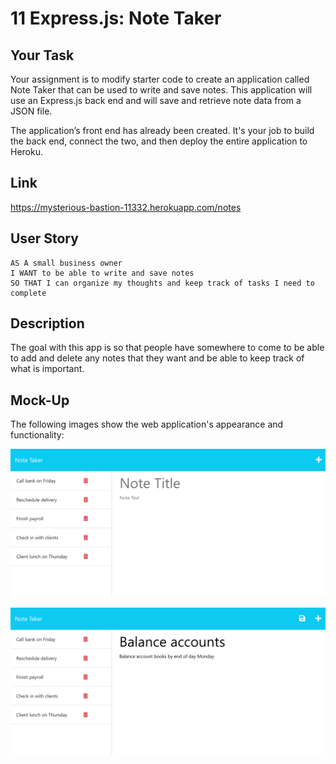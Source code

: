 # 11 Express.js: Note Taker

## Your Task

Your assignment is to modify starter code to create an application called Note Taker that can be used to write and save notes. This application will use an Express.js back end and will save and retrieve note data from a JSON file.

The application’s front end has already been created. It's your job to build the back end, connect the two, and then deploy the entire application to Heroku.

## Link
https://mysterious-bastion-11332.herokuapp.com/notes

## User Story

```
AS A small business owner
I WANT to be able to write and save notes
SO THAT I can organize my thoughts and keep track of tasks I need to complete
```

## Description
The goal with this app is so that people have somewhere to come to be able to add and delete any notes that they want and be able to keep track of what is important.


## Mock-Up

The following images show the web application's appearance and functionality:

![Existing notes are listed in the left-hand column with empty fields on the right-hand side for the new note’s title and text.](./Assets/11-express-homework-demo-01.png)

![Note titled “Balance accounts” reads, “Balance account books by end of day Monday,” with other notes listed on the left.](./Assets/11-express-homework-demo-02.png)


